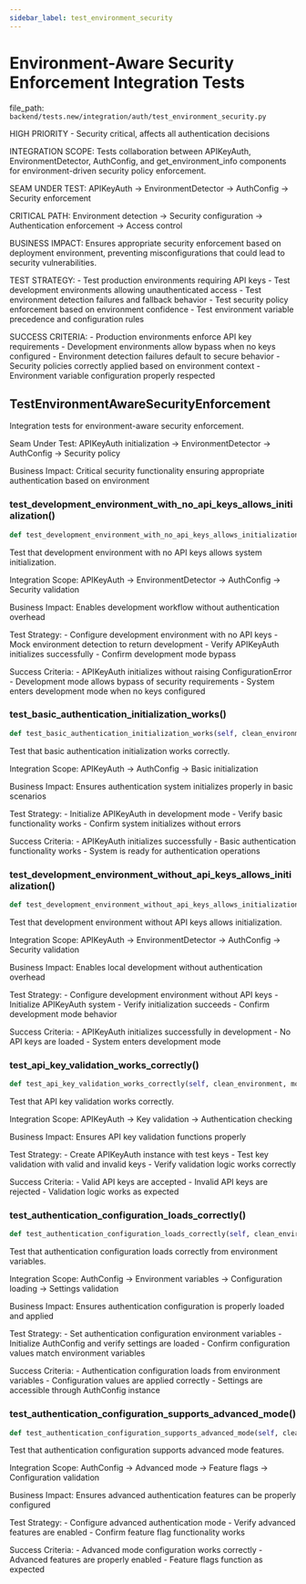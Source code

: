 ```yaml
---
sidebar_label: test_environment_security
---
```


# Environment-Aware Security Enforcement Integration Tests

  file_path: `backend/tests.new/integration/auth/test_environment_security.py`

HIGH PRIORITY - Security critical, affects all authentication decisions

INTEGRATION SCOPE:
    Tests collaboration between APIKeyAuth, EnvironmentDetector, AuthConfig, and get_environment_info
    components for environment-driven security policy enforcement.

SEAM UNDER TEST:
    APIKeyAuth → EnvironmentDetector → AuthConfig → Security enforcement

CRITICAL PATH:
    Environment detection → Security configuration → Authentication enforcement → Access control

BUSINESS IMPACT:
    Ensures appropriate security enforcement based on deployment environment, preventing
    misconfigurations that could lead to security vulnerabilities.

TEST STRATEGY:
    - Test production environments requiring API keys
    - Test development environments allowing unauthenticated access
    - Test environment detection failures and fallback behavior
    - Test security policy enforcement based on environment confidence
    - Test environment variable precedence and configuration rules

SUCCESS CRITERIA:
    - Production environments enforce API key requirements
    - Development environments allow bypass when no keys configured
    - Environment detection failures default to secure behavior
    - Security policies correctly applied based on environment context
    - Environment variable configuration properly respected

## TestEnvironmentAwareSecurityEnforcement

Integration tests for environment-aware security enforcement.

Seam Under Test:
    APIKeyAuth initialization → EnvironmentDetector → AuthConfig → Security policy

Business Impact:
    Critical security functionality ensuring appropriate authentication based on environment

### test_development_environment_with_no_api_keys_allows_initialization()

```python
def test_development_environment_with_no_api_keys_allows_initialization(self):
```

Test that development environment with no API keys allows system initialization.

Integration Scope:
    APIKeyAuth → EnvironmentDetector → AuthConfig → Security validation

Business Impact:
    Enables development workflow without authentication overhead

Test Strategy:
    - Configure development environment with no API keys
    - Mock environment detection to return development
    - Verify APIKeyAuth initializes successfully
    - Confirm development mode bypass

Success Criteria:
    - APIKeyAuth initializes without raising ConfigurationError
    - Development mode allows bypass of security requirements
    - System enters development mode when no keys configured

### test_basic_authentication_initialization_works()

```python
def test_basic_authentication_initialization_works(self, clean_environment):
```

Test that basic authentication initialization works correctly.

Integration Scope:
    APIKeyAuth → AuthConfig → Basic initialization

Business Impact:
    Ensures authentication system initializes properly in basic scenarios

Test Strategy:
    - Initialize APIKeyAuth in development mode
    - Verify basic functionality works
    - Confirm system initializes without errors

Success Criteria:
    - APIKeyAuth initializes successfully
    - Basic authentication functionality works
    - System is ready for authentication operations

### test_development_environment_without_api_keys_allows_initialization()

```python
def test_development_environment_without_api_keys_allows_initialization(self, development_environment):
```

Test that development environment without API keys allows initialization.

Integration Scope:
    APIKeyAuth → EnvironmentDetector → AuthConfig → Security validation

Business Impact:
    Enables local development without authentication overhead

Test Strategy:
    - Configure development environment without API keys
    - Initialize APIKeyAuth system
    - Verify initialization succeeds
    - Confirm development mode behavior

Success Criteria:
    - APIKeyAuth initializes successfully in development
    - No API keys are loaded
    - System enters development mode

### test_api_key_validation_works_correctly()

```python
def test_api_key_validation_works_correctly(self, clean_environment, monkeypatch):
```

Test that API key validation works correctly.

Integration Scope:
    APIKeyAuth → Key validation → Authentication checking

Business Impact:
    Ensures API key validation functions properly

Test Strategy:
    - Create APIKeyAuth instance with test keys
    - Test key validation with valid and invalid keys
    - Verify validation logic works correctly

Success Criteria:
    - Valid API keys are accepted
    - Invalid API keys are rejected
    - Validation logic works as expected

### test_authentication_configuration_loads_correctly()

```python
def test_authentication_configuration_loads_correctly(self, clean_environment):
```

Test that authentication configuration loads correctly from environment variables.

Integration Scope:
    AuthConfig → Environment variables → Configuration loading → Settings validation

Business Impact:
    Ensures authentication configuration is properly loaded and applied

Test Strategy:
    - Set authentication configuration environment variables
    - Initialize AuthConfig and verify settings are loaded
    - Confirm configuration values match environment variables

Success Criteria:
    - Authentication configuration loads from environment variables
    - Configuration values are applied correctly
    - Settings are accessible through AuthConfig instance

### test_authentication_configuration_supports_advanced_mode()

```python
def test_authentication_configuration_supports_advanced_mode(self, clean_environment):
```

Test that authentication configuration supports advanced mode features.

Integration Scope:
    AuthConfig → Advanced mode → Feature flags → Configuration validation

Business Impact:
    Ensures advanced authentication features can be properly configured

Test Strategy:
    - Configure advanced authentication mode
    - Verify advanced features are enabled
    - Confirm feature flag functionality works

Success Criteria:
    - Advanced mode configuration works correctly
    - Advanced features are properly enabled
    - Feature flags function as expected
